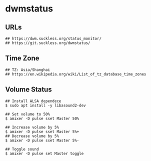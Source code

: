 dwmstatus
=========

## URLs

```
## https://dwm.suckless.org/status_monitor/
## https://git.suckless.org/dwmstatus/
```

## Time Zone

```
## TZ: Asia/Shanghai
## https://en.wikipedia.org/wiki/List_of_tz_database_time_zones
```

## Volume Status

```
## Install ALSA dependece
$ sudo apt install -y libasound2-dev

## Set volume to 50%
$ amixer -D pulse sset Master 50%

## Increase volume by 5%
$ amixer -D pulse sset Master 5%+
## Decrease volume by 5%
$ amixer -D pulse sset Master 5%-

## Toggle sound
$ amixer -D pulse set Master toggle
```
